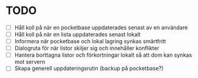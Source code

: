 # TODO

- [ ] Håll koll på när en pocketbase uppdaterades senast av en användare
- [ ] Håll koll på när en lista uppdaterades senast lokalt
- [ ] Informera när pocketbase och lokal lagring synkas smärtfritt
- [ ] Dialogruta för när listor skiljer sig och innehåller konflikter
- [ ] Hantera borttagna listor och förkortningar lokalt så att dom kan synkas mot servern
- [ ] Skapa generell uppdateringsrutin (backup på pocketbase?)
